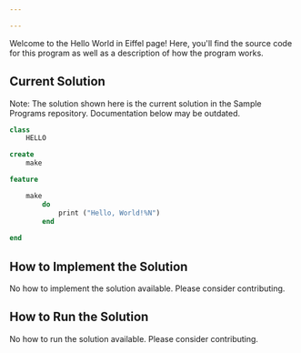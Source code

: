```yaml
---

---
```


Welcome to the Hello World in Eiffel page! Here, you'll find the source code for this program as well as a description of how the program works.

## Current Solution

Note: The solution shown here is the current solution in the Sample Programs repository. Documentation below may be outdated.

```Eiffel
class 
    HELLO

create
    make

feature

    make
        do 
            print ("Hello, World!%N") 
        end
        
end

```

## How to Implement the Solution

No how to implement the solution available. Please consider contributing.

## How to Run the Solution

No how to run the solution available. Please consider contributing.